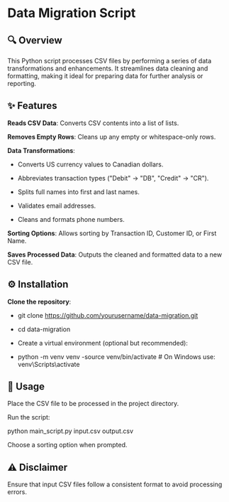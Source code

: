 # Data Migration Script

## 🔍 Overview

This Python script processes CSV files by performing a series of data transformations and enhancements. It streamlines data cleaning and formatting, making it ideal for preparing data for further analysis or reporting.

## ✨ Features

**Reads CSV Data**: Converts CSV contents into a list of lists.

**Removes Empty Rows**: Cleans up any empty or whitespace-only rows.

**Data Transformations**:

- Converts US currency values to Canadian dollars.

- Abbreviates transaction types ("Debit" → "DB", "Credit" → "CR").

- Splits full names into first and last names.

- Validates email addresses.

- Cleans and formats phone numbers.

**Sorting Options**: Allows sorting by Transaction ID, Customer ID, or First Name.

**Saves Processed Data**: Outputs the cleaned and formatted data to a new CSV file.

## ⚙️ Installation

**Clone the repository**:

- git clone https://github.com/yourusername/data-migration.git
- cd data-migration

- Create a virtual environment (optional but recommended):

- python -m venv venv
-source venv/bin/activate  # On Windows use: venv\Scripts\activate

## 🚀 Usage

Place the CSV file to be processed in the project directory.

Run the script:

python main_script.py input.csv output.csv

Choose a sorting option when prompted.


## ⚠️ Disclaimer

Ensure that input CSV files follow a consistent format to avoid processing errors.
